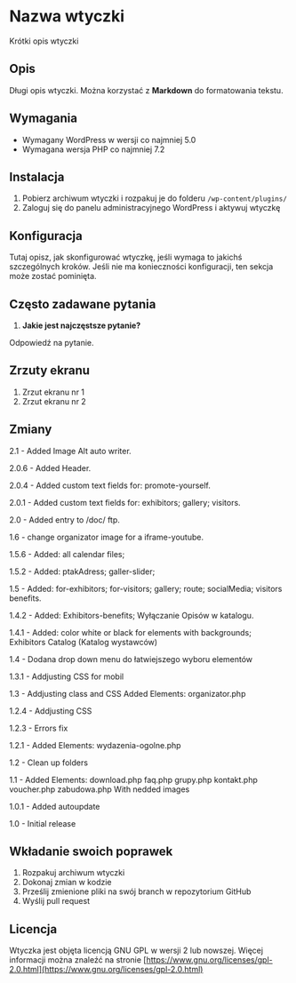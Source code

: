 # Nazwa wtyczki

Krótki opis wtyczki

## Opis

Długi opis wtyczki. Można korzystać z **Markdown** do formatowania tekstu.

## Wymagania

- Wymagany WordPress w wersji co najmniej 5.0
- Wymagana wersja PHP co najmniej 7.2

## Instalacja

1. Pobierz archiwum wtyczki i rozpakuj je do folderu `/wp-content/plugins/`
2. Zaloguj się do panelu administracyjnego WordPress i aktywuj wtyczkę

## Konfiguracja

Tutaj opisz, jak skonfigurować wtyczkę, jeśli wymaga to jakichś szczególnych kroków. Jeśli nie ma konieczności konfiguracji, ten sekcja może zostać pominięta.

## Często zadawane pytania

1. **Jakie jest najczęstsze pytanie?**

Odpowiedź na pytanie.

## Zrzuty ekranu

1. Zrzut ekranu nr 1
2. Zrzut ekranu nr 2

## Zmiany
2.1 - Added Image Alt auto writer.

2.0.6 - Added Header.

2.0.4 - Added custom text fields for:
                promote-yourself.

2.0.1 - Added custom text fields for:
                exhibitors;
                gallery;
                visitors.

2.0 - Added entry to /doc/ ftp.

1.6 - change organizator image for a iframe-youtube.

1.5.6 - Added:
                all calendar files;

1.5.2 - Added:
                ptakAdress;
                galler-slider;

1.5 - Added:
                for-exhibitors;
                for-visitors;
                gallery;
                route;
                socialMedia;
                visitors benefits.
               
1.4.2 - Added:
                Exhibitors-benefits;
                Wyłączanie Opisów w katalogu.
                
1.4.1 - Added:
                color white or black for elements with backgrounds;
                Exhibitors Catalog (Katalog wystawców)

1.4 - Dodana drop down menu do łatwiejszego wyboru elementów

1.3.1 -   Addjusting CSS for mobil

1.3 -   Addjusting class and CSS
        Added Elements:
        organizator.php

1.2.4 - Addjusting CSS

1.2.3 - Errors fix

1.2.1 - Added Elements:
        wydazenia-ogolne.php

1.2 - Clean up folders

1.1 - Added Elements:
        download.php
        faq.php
        grupy.php
        kontakt.php
        voucher.php
        zabudowa.php
    With nedded images

1.0.1 - Added autoupdate

1.0 - Initial release

## Wkładanie swoich poprawek

1. Rozpakuj archiwum wtyczki
2. Dokonaj zmian w kodzie
3. Prześlij zmienione pliki na swój branch w repozytorium GitHub
4. Wyślij pull request

## Licencja

Wtyczka jest objęta licencją GNU GPL w wersji 2 lub nowszej. Więcej informacji można znaleźć na stronie [https://www.gnu.org/licenses/gpl-2.0.html](https://www.gnu.org/licenses/gpl-2.0.html)
